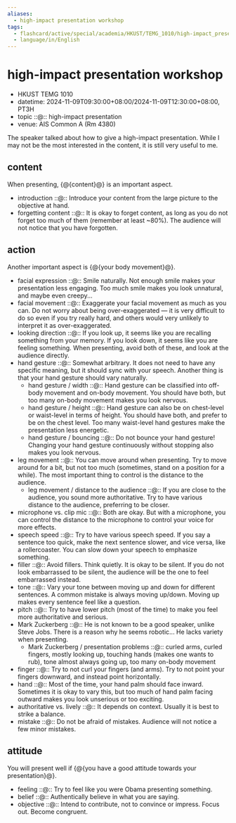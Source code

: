 ```yaml
---
aliases:
  - high-impact presentation workshop
tags:
  - flashcard/active/special/academia/HKUST/TEMG_1010/high-impact_presentation_workshop
  - language/in/English
---
```


# high-impact presentation workshop

- HKUST TEMG 1010
- datetime: 2024-11-09T09:30:00+08:00/2024-11-09T12:30:00+08:00, PT3H
- topic ::@:: high-impact presentation <!--SR:!2029-03-06,1220,350!2025-11-27,287,330-->
- venue: AIS Common A (Rm 4380)

The speaker talked about how to give a high-impact presentation. While I may not be the most interested in the content, it is still very useful to me.

## content

When presenting, {@{content}@} is an important aspect. <!--SR:!2025-11-27,287,330-->

- introduction ::@:: Introduce your content from the large picture to the objective at hand. <!--SR:!2025-11-28,288,330!2029-02-24,1212,350-->
- forgetting content ::@:: It is okay to forget content, as long as you do not forget too much of them (remember at least ~80%). The audience will not notice that you have forgotten. <!--SR:!2025-11-29,290,330!2029-01-19,1184,350-->

## action

Another important aspect is {@{your body movement}@}. <!--SR:!2025-11-28,289,330-->

- facial expression ::@:: Smile naturally. Not enough smile makes your presentation less engaging. Too much smile makes you look unnatural, and maybe even creepy... <!--SR:!2026-04-18,402,368!2026-04-13,397,368-->
- facial movement ::@:: Exaggerate your facial movement as much as you can. Do not worry about being over-exaggerated — it is very difficult to do so even if you try really hard, and others would very unlikely to interpret it as over-exaggerated. <!--SR:!2029-02-26,1224,368!2025-12-27,290,348-->
- looking direction ::@:: If you look up, it seems like you are recalling something from your memory. If you look down, it seems like you are feeling something. When presenting, avoid both of these, and look at the audience directly. <!--SR:!2025-12-03,293,330!2025-12-02,292,330-->
- hand gesture ::@:: Somewhat arbitrary. It does not need to have any specific meaning, but it should sync with your speech. Another thing is that your hand gesture should vary naturally. <!--SR:!2025-12-02,292,330!2025-11-30,290,330-->
  - hand gesture / width ::@:: Hand gesture can be classified into off-body movement and on-body movement. You should have both, but too many on-body movement makes you look nervous. <!--SR:!2028-03-04,905,330!2028-02-18,892,330-->
  - hand gesture / height ::@:: Hand gesture can also be on chest-level or waist-level in terms of height. You should have both, and prefer to be on the chest level. Too many waist-level hand gestures make the presentation less energetic. <!--SR:!2025-11-05,270,330!2025-12-04,294,330-->
  - hand gesture / bouncing ::@:: Do not bounce your hand gesture! Changing your hand gesture continuously without stopping also makes you look nervous. <!--SR:!2028-02-24,897,330!2025-11-28,288,330-->
- leg movement ::@:: You can move around when presenting. Try to move around for a bit, but not too much (sometimes, stand on a position for a while). The most important thing to control is the distance to the audience. <!--SR:!2025-11-27,287,330!2028-02-17,891,330-->
  - leg movement / distance to the audience ::@:: If you are close to the audience, you sound more authoritative. Try to have various distance to the audience, preferring to be closer. <!--SR:!2028-03-06,906,330!2029-01-06,1174,350-->
- microphone vs. clip mic ::@:: Both are okay. But with a microphone, you can control the distance to the microphone to control your voice for more effects. <!--SR:!2025-12-03,293,330!2025-12-01,291,330-->
- speech speed ::@:: Try to have various speech speed. If you say a sentence too quick, make the next sentence slower, and vice versa, like a rollercoaster. You can slow down your speech to emphasize something. <!--SR:!2025-11-27,288,330!2029-01-12,1178,350-->
- filler ::@:: Avoid fillers. Think quietly. It is okay to be silent. If you do not look embarrassed to be silent, the audience will be the one to feel embarrassed instead. <!--SR:!2025-11-29,290,330!2028-02-02,880,330-->
- tone ::@:: Vary your tone between moving up and down for different sentences. A common mistake is always moving up/down. Moving up makes every sentence feel like a question. <!--SR:!2025-11-30,290,330!2025-11-28,288,330-->
- pitch ::@:: Try to have lower pitch (most of the time) to make you feel more authoritative and serious. <!--SR:!2025-12-01,291,330!2025-11-28,289,330-->
- Mark Zuckerberg ::@:: He is not known to be a good speaker, unlike Steve Jobs. There is a reason why he seems robotic... He lacks variety when presenting. <!--SR:!2025-11-29,289,330!2025-11-30,290,330-->
  - Mark Zuckerberg / presentation problems ::@:: curled arms, curled fingers, mostly looking up, touching hands (makes one wants to rub), tone almost always going up, too many on-body movement <!--SR:!2026-11-04,521,310!2026-09-11,473,310-->
- finger ::@:: Try to not curl your fingers (and arms). Try to not point your fingers downward, and instead point horizontally. <!--SR:!2029-03-04,1219,350!2025-11-29,289,330-->
- hand ::@:: Most of the time, your hand palm should face inward. Sometimes it is okay to vary this, but too much of hand palm facing outward makes you look unserious or too exciting. <!--SR:!2026-11-17,531,310!2028-12-25,1166,350-->
- authoritative vs. lively ::@:: It depends on context. Usually it is best to strike a balance. <!--SR:!2025-12-04,294,330!2027-09-02,772,330-->
- mistake ::@:: Do not be afraid of mistakes. Audience will not notice a few minor mistakes. <!--SR:!2025-12-04,294,330!2025-12-01,291,330-->

## attitude

You will present well if {@{you have a good attitude towards your presentation}@}. <!--SR:!2028-11-28,1145,350-->

- feeling ::@:: Try to feel like you were Obama presenting something. <!--SR:!2029-03-13,1225,350!2028-08-16,1061,350-->
- belief ::@:: Authentically believe in what you are saying. <!--SR:!2025-12-03,293,330!2027-08-05,741,330-->
- objective ::@:: Intend to contribute, not to convince or impress. Focus out. Become congruent. <!--SR:!2025-11-29,289,330!2025-12-02,292,330-->
